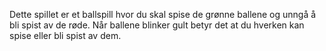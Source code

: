 Dette spillet er et ballspill hvor du skal spise de grønne ballene og unngå å bli spist av de røde. Når ballene blinker gult betyr det at du hverken kan spise eller bli spist av dem.


